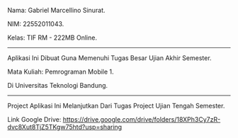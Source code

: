 Nama: Gabriel Marcellino Sinurat.

NIM: 22552011043.

Kelas: TIF RM - 222MB Online.

____________________________________________________________________________
Aplikasi Ini Dibuat Guna Memenuhi Tugas Besar Ujian Akhir Semester.

Mata Kuliah: Pemrograman Mobile 1.

Di Universitas Teknologi Bandung.
____________________________________________________________________________

Project Aplikasi Ini Melanjutkan Dari Tugas Project Ujian Tengah Semester.

Link Google Drive: https://drive.google.com/drive/folders/18XPh3Cy7zR-dvc8Xut8TjZ5TKgw75htd?usp=sharing
